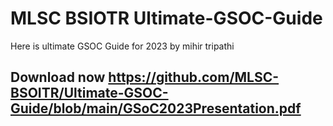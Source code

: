 # MLSC BSIOTR Ultimate-GSOC-Guide

Here is ultimate GSOC Guide for 2023 by mihir tripathi 
## Download now https://github.com/MLSC-BSOITR/Ultimate-GSOC-Guide/blob/main/GSoC2023Presentation.pdf
